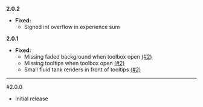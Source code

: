 **2.0.2**

 * **Fixed:**
   * Signed int overflow in experience sum

**2.0.1**

  * **Fixed:**
    * Missing faded background when toolbox open [(#2)](https://github.com/codetaylor/artisan-worktables-1.16/issues/2)
    * Missing tooltips when toolbox open [(#2)](https://github.com/codetaylor/artisan-worktables-1.16/issues/2)
    * Small fluid tank renders in front of tooltips [(#2)](https://github.com/codetaylor/artisan-worktables-1.16/issues/2)

---

#2.0.0

  * Initial release
